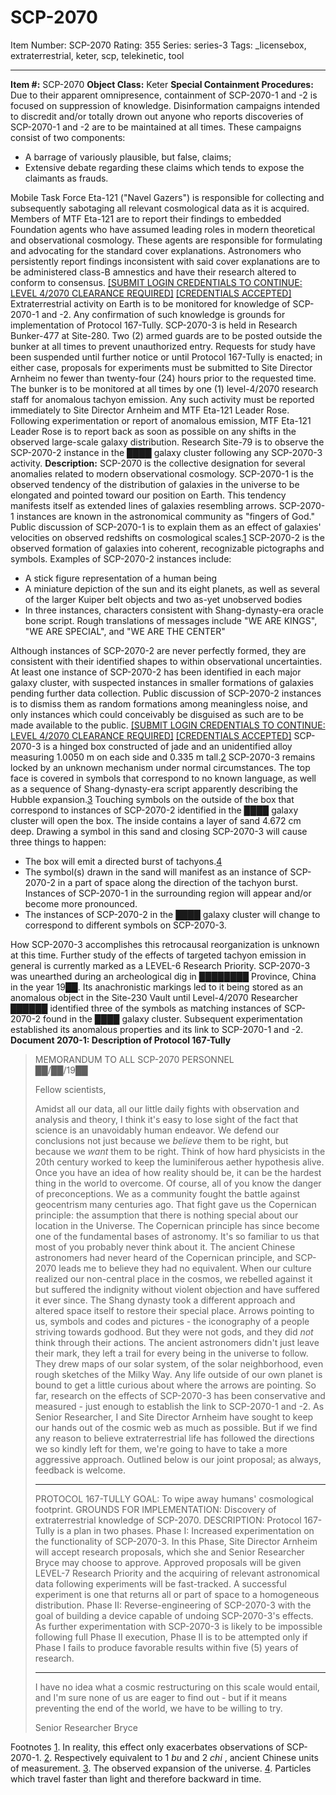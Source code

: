 # SCP-2070
Item Number: SCP-2070
Rating: 355
Series: series-3
Tags: _licensebox, extraterrestrial, keter, scp, telekinetic, tool

---

**Item #:** SCP-2070
**Object Class:** Keter
**Special Containment Procedures:** Due to their apparent omnipresence, containment of SCP-2070-1 and -2 is focused on suppression of knowledge. Disinformation campaigns intended to discredit and/or totally drown out anyone who reports discoveries of SCP-2070-1 and -2 are to be maintained at all times. These campaigns consist of two components:
  * A barrage of variously plausible, but false, claims;
  * Extensive debate regarding these claims which tends to expose the claimants as frauds.

Mobile Task Force Eta-121 ("Navel Gazers") is responsible for collecting and subsequently sabotaging all relevant cosmological data as it is acquired. Members of MTF Eta-121 are to report their findings to embedded Foundation agents who have assumed leading roles in modern theoretical and observational cosmology. These agents are responsible for formulating and advocating for the standard cover explanations. Astronomers who persistently report findings inconsistent with said cover explanations are to be administered class-B amnestics and have their research altered to conform to consensus.
[[SUBMIT LOGIN CREDENTIALS TO CONTINUE: LEVEL 4/2070 CLEARANCE REQUIRED]](javascript:;)
[[CREDENTIALS ACCEPTED]](javascript:;)
Extraterrestrial activity on Earth is to be monitored for knowledge of SCP-2070-1 and -2. Any confirmation of such knowledge is grounds for implementation of Protocol 167-Tully.
SCP-2070-3 is held in Research Bunker-477 at Site-280. Two (2) armed guards are to be posted outside the bunker at all times to prevent unauthorized entry. Requests for study have been suspended until further notice or until Protocol 167-Tully is enacted; in either case, proposals for experiments must be submitted to Site Director Arnheim no fewer than twenty-four (24) hours prior to the requested time. The bunker is to be monitored at all times by one (1) level-4/2070 research staff for anomalous tachyon emission. Any such activity must be reported immediately to Site Director Arnheim and MTF Eta-121 Leader Rose. Following experimentation or report of anomalous emission, MTF Eta-121 Leader Rose is to report back as soon as possible on any shifts in the observed large-scale galaxy distribution.
Research Site-79 is to observe the SCP-2070-2 instance in the ████ galaxy cluster following any SCP-2070-3 activity.
**Description:** SCP-2070 is the collective designation for several anomalies related to modern observational cosmology.
SCP-2070-1 is the observed tendency of the distribution of galaxies in the universe to be elongated and pointed toward our position on Earth. This tendency manifests itself as extended lines of galaxies resembling arrows. SCP-2070-1 instances are known in the astronomical community as "fingers of God." Public discussion of SCP-2070-1 is to explain them as an effect of galaxies' velocities on observed redshifts on cosmological scales.[1](javascript:;)
SCP-2070-2 is the observed formation of galaxies into coherent, recognizable pictographs and symbols. Examples of SCP-2070-2 instances include:
  * A stick figure representation of a human being
  * A miniature depiction of the sun and its eight planets, as well as several of the larger Kuiper belt objects and two as-yet unobserved bodies
  * In three instances, characters consistent with Shang-dynasty-era oracle bone script. Rough translations of messages include "WE ARE KINGS", "WE ARE SPECIAL", and "WE ARE THE CENTER"

Although instances of SCP-2070-2 are never perfectly formed, they are consistent with their identified shapes to within observational uncertainties. At least one instance of SCP-2070-2 has been identified in each major galaxy cluster, with suspected instances in smaller formations of galaxies pending further data collection. Public discussion of SCP-2070-2 instances is to dismiss them as random formations among meaningless noise, and only instances which could conceivably be disguised as such are to be made available to the public.
[[SUBMIT LOGIN CREDENTIALS TO CONTINUE: LEVEL 4/2070 CLEARANCE REQUIRED]](javascript:;)
[[CREDENTIALS ACCEPTED]](javascript:;)
SCP-2070-3 is a hinged box constructed of jade and an unidentified alloy measuring 1.0050 m on each side and 0.335 m tall.[2](javascript:;) SCP-2070-3 remains locked by an unknown mechanism under normal circumstances. The top face is covered in symbols that correspond to no known language, as well as a sequence of Shang-dynasty-era script apparently describing the Hubble expansion.[3](javascript:;) Touching symbols on the outside of the box that correspond to instances of SCP-2070-2 identified in the ████ galaxy cluster will open the box. The inside contains a layer of sand 4.672 cm deep. Drawing a symbol in this sand and closing SCP-2070-3 will cause three things to happen:
  * The box will emit a directed burst of tachyons.[4](javascript:;)
  * The symbol(s) drawn in the sand will manifest as an instance of SCP-2070-2 in a part of space along the direction of the tachyon burst. Instances of SCP-2070-1 in the surrounding region will appear and/or become more pronounced.
  * The instances of SCP-2070-2 in the ████ galaxy cluster will change to correspond to different symbols on SCP-2070-3.

How SCP-2070-3 accomplishes this retrocausal reorganization is unknown at this time. Further study of the effects of targeted tachyon emission in general is currently marked as a LEVEL-6 Research Priority.
SCP-2070-3 was unearthed during an archeological dig in ████████ Province, China in the year 19██. Its anachronistic markings led to it being stored as an anomalous object in the Site-230 Vault until Level-4/2070 Researcher ██████ identified three of the symbols as matching instances of SCP-2070-2 found in the ████ galaxy cluster. Subsequent experimentation established its anomalous properties and its link to SCP-2070-1 and -2.
**Document 2070-1: Description of Protocol 167-Tully**
> MEMORANDUM TO ALL SCP-2070 PERSONNEL  
>  ██/██/19██
>   
>  Fellow scientists,  
>    
>  Amidst all our data, all our little daily fights with observation and analysis and theory, I think it's easy to lose sight of the fact that science is an unavoidably human endeavor. We defend our conclusions not just because we _believe_ them to be right, but because we _want_ them to be right. Think of how hard physicists in the 20th century worked to keep the luminiferous aether hypothesis alive. Once you have an idea of how reality should be, it can be the hardest thing in the world to overcome. 
> Of course, all of you know the danger of preconceptions. We as a community fought the battle against geocentrism many centuries ago. That fight gave us the Copernican principle: the assumption that there is nothing special about our location in the Universe. The Copernican principle has since become one of the fundamental bases of astronomy. It's so familiar to us that most of you probably never think about it.
> The ancient Chinese astronomers had never heard of the Copernican principle, and SCP-2070 leads me to believe they had no equivalent. When our culture realized our non-central place in the cosmos, we rebelled against it but suffered the indignity without violent objection and have suffered it ever since. The Shang dynasty took a different approach and altered space itself to restore their special place. Arrows pointing to us, symbols and codes and pictures - the iconography of a people striving towards godhood.
> But they were not gods, and they did _not_ think through their actions. The ancient astronomers didn't just leave their mark, they left a trail for every being in the universe to follow. They drew maps of our solar system, of the solar neighborhood, even rough sketches of the Milky Way. Any life outside of our own planet is bound to get a little curious about where the arrows are pointing.
> So far, research on the effects of SCP-2070-3 has been conservative and measured - just enough to establish the link to SCP-2070-1 and -2. As Senior Researcher, I and Site Director Arnheim have sought to keep our hands out of the cosmic web as much as possible. But if we find any reason to believe extraterrestrial life has followed the directions we so kindly left for them, we're going to have to take a more aggressive approach. Outlined below is our joint proposal; as always, feedback is welcome.
> * * *
> PROTOCOL 167-TULLY
> GOAL: To wipe away humans' cosmological footprint.
> GROUNDS FOR IMPLEMENTATION: Discovery of extraterrestrial knowledge of SCP-2070.
> DESCRIPTION: Protocol 167-Tully is a plan in two phases.
> Phase I: Increased experimentation on the functionality of SCP-2070-3. In this Phase, Site Director Arnheim will accept research proposals, which she and Senior Researcher Bryce may choose to approve. Approved proposals will be given LEVEL-7 Research Priority and the acquiring of relevant astronomical data following experiments will be fast-tracked. A successful experiment is one that returns all or part of space to a homogeneous distribution.
> Phase II: Reverse-engineering of SCP-2070-3 with the goal of building a device capable of undoing SCP-2070-3's effects. As further experimentation with SCP-2070-3 is likely to be impossible following full Phase II execution, Phase II is to be attempted only if Phase I fails to produce favorable results within five (5) years of research.
> * * *
> I have no idea what a cosmic restructuring on this scale would entail, and I'm sure none of us are eager to find out - but if it means preventing the end of the world, we have to be willing to try.  
>    
>  Senior Researcher Bryce  
> 
Footnotes
[1](javascript:;). In reality, this effect only exacerbates observations of SCP-2070-1.
[2](javascript:;). Respectively equivalent to 1 _bu_ and 2 _chi_ , ancient Chinese units of measurement.
[3](javascript:;). The observed expansion of the universe.
[4](javascript:;). Particles which travel faster than light and therefore backward in time.